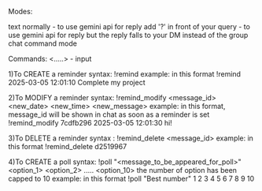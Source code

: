 Modes:

text normally - to use gemini api for reply
add '?' in front of your query - to use gemini api for reply but the reply falls to your DM instead of the group chat
command mode

Commands: <.....> - input

1)To CREATE a reminder
    syntax: !remind <date> <time> <message>
    example: in this format
    !remind 2025-03-05 12:01:10 Complete my project
    
2)To MODIFY a reminder
    syntax: !remind_modify <message_id> <new_date> <new_time> <new_message>
    example: in this format, message_id will be shown in chat as soon as a reminder is set
    !remind_modify 7cdfb296 2025-03-05 12:01:30 hi!
    
3)To DELETE a reminder
    syntax : !remind_delete <message_id>
    example: in this format
    !remind_delete d2519967
    
4)To CREATE a poll
    syntax: !poll "<message_to_be_appeared_for_poll>" <option_1> <option_2> ..... <option_10>
    the number of option has been capped to 10
    example: in this format
    !poll "Best number" 1 2 3 4 5 6 7 8 9 10
